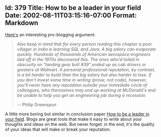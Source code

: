 Id: 379
Title: How to be a leader in your field
Date: 2002-08-11T03:15:16-07:00
Format: Markdown
--------------
[Here's](http://philip.greenspun.com/internet-application-workbook/writeup)
an interesting pro-blogging argument:

> *Also keep in mind that for every person reading this chapter a poor
> villager in India is learning SQL and Java. A big salary can evaporate
> quickly. Hundreds of thousands of American aerospace engineers laid
> off in the 1970s discovered this. The ones who'd toiled in obscurity
> on "landing gear bolt \#39" ended up as cab drivers or greeters at
> Walmart. A personal professional reputation, by contrast, is a bit
> harder to build than the big salary but also harder to lose. If you
> don't invest some time in writing (prose, not code), however, you'll
> never have any reputation outside your immediate circle of colleagues,
> who themselves may end up working at McDonald's and be unable to help
> you get an engineering job during a recession.*
>
> -- Philip Greenspun

A little more boring but similar in conclusion paper [How to be a leader
in your field](http://polaris.gseis.ucla.edu/pagre/leader.html).
Blogs are great tools that make it easy to write about your thoughts and
ideas on the web. But never forget: in the end, it's the quality of your
ideas that will make or break your reputation.
